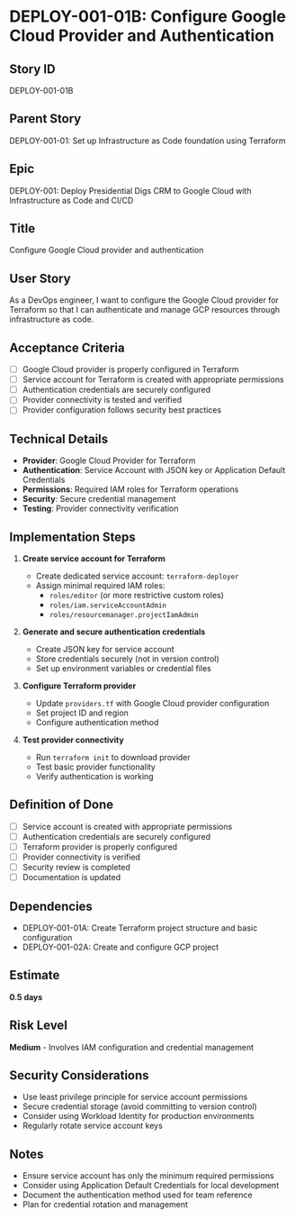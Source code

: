 # DEPLOY-001-01B: Configure Google Cloud Provider and Authentication

## Story ID
DEPLOY-001-01B

## Parent Story
DEPLOY-001-01: Set up Infrastructure as Code foundation using Terraform

## Epic
DEPLOY-001: Deploy Presidential Digs CRM to Google Cloud with Infrastructure as Code and CI/CD

## Title
Configure Google Cloud provider and authentication

## User Story
As a DevOps engineer, I want to configure the Google Cloud provider for Terraform so that I can authenticate and manage GCP resources through infrastructure as code.

## Acceptance Criteria
- [ ] Google Cloud provider is properly configured in Terraform
- [ ] Service account for Terraform is created with appropriate permissions
- [ ] Authentication credentials are securely configured
- [ ] Provider connectivity is tested and verified
- [ ] Provider configuration follows security best practices

## Technical Details
- **Provider**: Google Cloud Provider for Terraform
- **Authentication**: Service Account with JSON key or Application Default Credentials
- **Permissions**: Required IAM roles for Terraform operations
- **Security**: Secure credential management
- **Testing**: Provider connectivity verification

## Implementation Steps
1. **Create service account for Terraform**
   - Create dedicated service account: `terraform-deployer`
   - Assign minimal required IAM roles:
     - `roles/editor` (or more restrictive custom roles)
     - `roles/iam.serviceAccountAdmin`
     - `roles/resourcemanager.projectIamAdmin`

2. **Generate and secure authentication credentials**
   - Create JSON key for service account
   - Store credentials securely (not in version control)
   - Set up environment variables or credential files

3. **Configure Terraform provider**
   - Update `providers.tf` with Google Cloud provider configuration
   - Set project ID and region
   - Configure authentication method

4. **Test provider connectivity**
   - Run `terraform init` to download provider
   - Test basic provider functionality
   - Verify authentication is working

## Definition of Done
- [ ] Service account is created with appropriate permissions
- [ ] Authentication credentials are securely configured
- [ ] Terraform provider is properly configured
- [ ] Provider connectivity is verified
- [ ] Security review is completed
- [ ] Documentation is updated

## Dependencies
- DEPLOY-001-01A: Create Terraform project structure and basic configuration
- DEPLOY-001-02A: Create and configure GCP project

## Estimate
**0.5 days**

## Risk Level
**Medium** - Involves IAM configuration and credential management

## Security Considerations
- Use least privilege principle for service account permissions
- Secure credential storage (avoid committing to version control)
- Consider using Workload Identity for production environments
- Regularly rotate service account keys

## Notes
- Ensure service account has only the minimum required permissions
- Consider using Application Default Credentials for local development
- Document the authentication method used for team reference
- Plan for credential rotation and management
